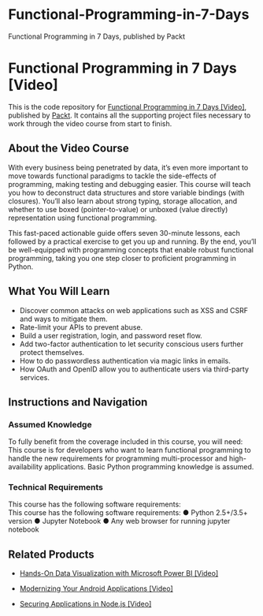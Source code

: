 # Functional-Programming-in-7-Days
Functional Programming in 7 Days, published by Packt
# Functional Programming in 7 Days [Video]
This is the code repository for [Functional Programming in 7 Days [Video]](https://www.packtpub.com/application-development/functional-programming-7-days-video?utm_source=github&utm_medium=repository&utm_campaign=9781788990295), published by [Packt](https://www.packtpub.com/?utm_source=github). It contains all the supporting project files necessary to work through the video course from start to finish.
## About the Video Course
With every business being penetrated by data, it’s even more important to move towards functional paradigms to tackle the side-effects of programming, making testing and debugging easier. This course will teach you how to deconstruct data structures and store variable bindings (with closures). You’ll also learn about strong typing, storage allocation, and whether to use boxed (pointer-to-value) or unboxed (value directly) representation using functional programming. 

This fast-paced actionable guide offers seven 30-minute lessons, each followed by a practical exercise to get you up and running. By the end, you’ll be well-equipped with programming concepts that enable robust functional programming, taking you one step closer to proficient programming in Python.

<H2>What You Will Learn</H2>
<DIV class=book-info-will-learn-text>
<UL>
<LI>Discover common attacks on web applications such as XSS and CSRF and ways to mitigate them. 
<LI>Rate-limit your APIs to prevent abuse. 
<LI>Build a user registration, login, and password reset flow. 
<LI>Add two-factor authentication to let security conscious users further protect themselves. 
<LI>How to do passwordless authentication via magic links in emails. 
<LI>How OAuth and OpenID allow you to authenticate users via third-party services. </LI></UL></DIV>

## Instructions and Navigation
### Assumed Knowledge
To fully benefit from the coverage included in this course, you will need:<br/>
This course is for developers who want to learn functional programming to handle the new requirements for programming multi-processor and high-availability applications. Basic Python programming knowledge is assumed.
### Technical Requirements
This course has the following software requirements:<br/>
This course has the following software requirements:
●	Python 2.5+/3.5+ version
●	Jupyter Notebook
●	Any web browser for running jupyter notebook


## Related Products
* [Hands-On Data Visualization with Microsoft Power BI [Video]](https://www.packtpub.com/big-data-and-business-intelligence/hands-data-visualization-microsoft-power-bi-video?utm_source=github&utm_medium=repository&utm_campaign=9781789805185)

* [Modernizing Your Android Applications [Video]](https://www.packtpub.com/application-development/modernizing-your-android-applications-video?utm_source=github&utm_medium=repository&utm_campaign=9781789950502)

* [Securing Applications in Node.js [Video]](https://www.packtpub.com/web-development/securing-applications-nodejs-video?utm_source=github&utm_medium=repository&utm_campaign=9781789136791)

